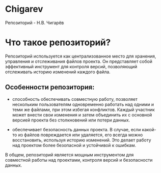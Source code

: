 # Chigarev
Репозиторий - Н.В. Чигарёв

# Что такое репозиторий?

Репозиторий используется как централизованное место для хранения, управления и отслеживания файлов проекта. Он представляет собой эффективный инструмент для контроля версий, позволяющий отслеживать историю изменений каждого файла.

## Особенности репозитория:

* способность обеспечивать совместную работу, позволяет нескольким пользователям одновременно работать над одними и теми же файлами, при этом избегая конфликтов. Каждый участник может внести свои изменения и затем объединить их с основной версией проекта без столкновений или потери данных.

* обеспечивает безопасность данных проекта. В случае, если какой-то из файлов повреждается или удаляется, его всегда можно восстановить, используя историю изменений. Это делает работу над проектом более безопасной и устойчивой к ошибкам.

В общем, репозиторий является мощным инструментом для совместной работы над проектами, контроля версий и безопасности данных.

